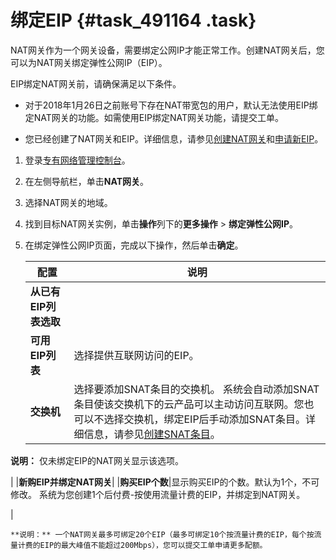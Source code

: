 # 绑定EIP {#task_491164 .task}

NAT网关作为一个网关设备，需要绑定公网IP才能正常工作。创建NAT网关后，您可以为NAT网关绑定弹性公网IP（EIP）。

EIP绑定NAT网关前，请确保满足以下条件。

-   对于2018年1月26日之前账号下存在NAT带宽包的用户，默认无法使用EIP绑定NAT网关的功能。如需使用EIP绑定NAT网关功能，请提交工单。

-   您已经创建了NAT网关和EIP。详细信息，请参见[创建NAT网关](../intl.zh-CN/快速入门/创建NAT网关.md#)和[申请新EIP](../intl.zh-CN/用户指南/申请EIP/申请新EIP.md#)。

1.  登录[专有网络管理控制台](https://vpcnext.console.aliyun.com/nat/)。
2.  在左侧导航栏，单击**NAT网关**。
3.  选择NAT网关的地域。
4.  找到目标NAT网关实例，单击**操作**列下的**更多操作** \> **绑定弹性公网IP**。
5.  在绑定弹性公网IP页面，完成以下操作，然后单击**确定**。 

    |配置|说明|
    |--|--|
    |**从已有EIP列表选取**|
    |**可用EIP列表**|选择提供互联网访问的EIP。|
    |**交换机**|选择要添加SNAT条目的交换机。 系统会自动添加SNAT条目使该交换机下的云产品可以主动访问互联网。您也可以不选择交换机，绑定EIP后手动添加SNAT条目。详细信息，请参见[创建SNAT条目](../intl.zh-CN/快速入门/创建SNAT条目.md#)。

 **说明：** 仅未绑定EIP的NAT网关显示该选项。

 |
    |**新购EIP并绑定NAT网关**|
    |**购买EIP个数**|显示购买EIP的个数。默认为1个，不可修改。 系统为您创建1个后付费-按使用流量计费的EIP，并绑定到NAT网关。

 |

    **说明：** 一个NAT网关最多可绑定20个EIP（最多可绑定10个按流量计费的EIP，每个按流量计费的EIP的最大峰值不能超过200Mbps），您可以提交工单申请更多配额。


